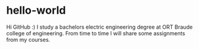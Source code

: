 # hello-world
Hi GitHub :)
I study a bachelors electric engineering degree at ORT Braude college of engineering.
From time to time I will share some assignments from my courses.
